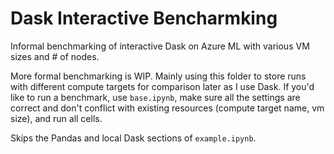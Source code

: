# Dask Interactive Bencharmking

Informal benchmarking of interactive Dask on Azure ML with various VM sizes and # of nodes. 

More formal benchmarking is WIP. Mainly using this folder to store runs with different compute targets for comparison later as I use Dask. If you'd like to run a benchmark, use `base.ipynb`, make sure all the settings are correct and don't conflict with existing resources (compute target name, vm size), and run all cells.  

Skips the Pandas and local Dask sections of `example.ipynb`. 
